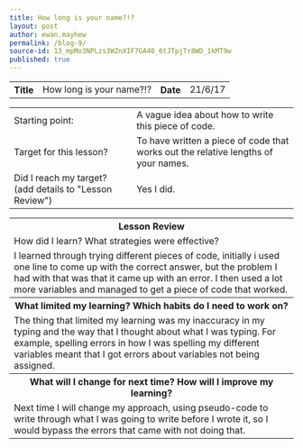 ```yaml
---
title: How long is your name?!?
layout: post
author: ewan.mayhew
permalink: /blog-9/
source-id: 13_mpMo3NPLzs3WZnXIF7GA40_6tJTpjTr8WD_1kMT9w
published: true
---
```

<table style="width:100%">
  <tr>
    <th>Title</th>
    <td>How long is your name?!?</td>
    <th>Date</th>
    <td>21/6/17</td>
  </tr>
</table>


<table>
  <tr>
    <td>Starting point:</td>
    <td>A vague idea about how to write this piece of code.</td>
  </tr>
  <tr>
    <td>Target for this lesson?</td>
    <td>To have written a piece of code that works out the relative lengths of your names.</td>
  </tr>
  <tr>
    <td>Did I reach my target? 
(add details to "Lesson Review")</td>
    <td> Yes I did.</td>
  </tr>
</table>


<table>
  <tr>
    <th>Lesson Review</th>
  </tr>
  <tr>
    <td>How did I learn? What strategies were effective? </td>
  </tr>
  <tr>
    <td>I learned through trying different pieces of code, initially i used one line to come up with the correct answer, but the problem I had with that was that it came up with an error. I then used a lot more variables and managed to get a piece of code that worked.</td>
  </tr>
  <tr>
    <th>What limited my learning? Which habits do I need to work on? </th>
  </tr>
  <tr>
    <td>The thing that limited my learning was my inaccuracy in my typing and the way that I thought about what I was typing. For example, spelling errors in how I was spelling my different variables meant that I got errors about variables not being assigned. </td>
  </tr>
  <tr>
    <th>What will I change for next time? How will I improve my learning?</th>
  </tr>
  <tr>
    <td>Next time I will change my approach, using pseudo-code to write through what I was going to write before I wrote it, so I would bypass the errors that came with not doing that.</td>
  </tr>
</table>


